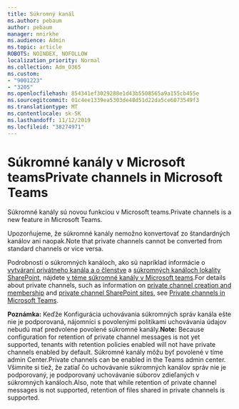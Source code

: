 ```yaml
---
title: Súkromný kanál
ms.author: pebaum
author: pebaum
manager: mnirkhe
ms.audience: Admin
ms.topic: article
ROBOTS: NOINDEX, NOFOLLOW
localization_priority: Normal
ms.collection: Adm_O365
ms.custom:
- "9001223"
- "3205"
ms.openlocfilehash: 854341ef3029288e1d43b5508565a9a155cb455e
ms.sourcegitcommit: 01c4ee1339ea5303de48d51d22da5ce6073549f3
ms.translationtype: MT
ms.contentlocale: sk-SK
ms.lasthandoff: 11/12/2019
ms.locfileid: "38274971"
---
```

# <a name="private-channels-in-microsoft-teams"></a><span data-ttu-id="44795-102">Súkromné kanály v Microsoft teams</span><span class="sxs-lookup"><span data-stu-id="44795-102">Private channels in Microsoft Teams</span></span>

<span data-ttu-id="44795-103">Súkromné kanály sú novou funkciou v Microsoft teams.</span><span class="sxs-lookup"><span data-stu-id="44795-103">Private channels is a new feature in Microsoft Teams.</span></span> 

<span data-ttu-id="44795-104">Upozorňujeme, že súkromné kanály nemožno konvertovať zo štandardných kanálov ani naopak.</span><span class="sxs-lookup"><span data-stu-id="44795-104">Note that private channels cannot be converted from standard channels or vice versa.</span></span>

<span data-ttu-id="44795-105">Podrobnosti o súkromných kanáloch, ako sú napríklad informácie o [vytváraní privátneho kanála a o členstve](https://docs.microsoft.com/MicrosoftTeams/private-channels#private-channel-creation-and-membership) a [súkromných kanáloch lokality SharePoint](https://docs.microsoft.com/MicrosoftTeams/private-channels#private-channel-sharepoint-sites), nájdete [v téme súkromné kanály v Microsoft teams](https://docs.microsoft.com/en-us/MicrosoftTeams/private-channels).</span><span class="sxs-lookup"><span data-stu-id="44795-105">For details about private channels, such as information on [private channel creation and membership](https://docs.microsoft.com/MicrosoftTeams/private-channels#private-channel-creation-and-membership) and [private channel SharePoint sites](https://docs.microsoft.com/MicrosoftTeams/private-channels#private-channel-sharepoint-sites), see [Private channels in Microsoft Teams](https://docs.microsoft.com/en-us/MicrosoftTeams/private-channels).</span></span> 

<span data-ttu-id="44795-106">**Poznámka:** Keďže Konfigurácia uchovávania súkromných správ kanála ešte nie je podporovaná, nájomníci s povolenými politikami uchovávania údajov nebudú mať predvolene povolené súkromné kanály.</span><span class="sxs-lookup"><span data-stu-id="44795-106">**Note:** Because configuration for retention of private channel messages is not yet supported, tenants with retention policies enabled will not have private channels enabled by default.</span></span> <span data-ttu-id="44795-107">Súkromné kanály môžu byť povolené v tíme admin Center.</span><span class="sxs-lookup"><span data-stu-id="44795-107">Private channels can be enabled in the Teams admin center.</span></span> <span data-ttu-id="44795-108">Všimnite si tiež, že zatiaľ čo uchovávanie súkromných kanálov správ nie je podporovaný, je podporovaný uchovávanie súborov zdieľaných v súkromných kanáloch.</span><span class="sxs-lookup"><span data-stu-id="44795-108">Also, note that while retention of private channel messages is not supported, retention of files shared in private channels is supported.</span></span>